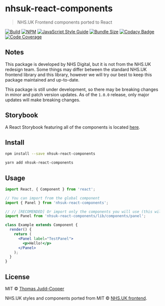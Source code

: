 # nhsuk-react-components

> NHS.UK Frontend components ported to React

[![Build](https://travis-ci.org/Tomdango/nhsuk-react-components.svg?branch=master)](https://travis-ci.org/Tomdango/nhsuk-react-components) [![NPM](https://img.shields.io/npm/v/nhsuk-react-components.svg)](https://www.npmjs.com/package/nhsuk-react-components) [![JavaScript Style Guide](https://img.shields.io/badge/code_style-airbnb-brightgreen.svg)](https://github.com/airbnb/javascript) [![Bundle Size](https://img.shields.io/bundlephobia/minzip/nhsuk-react-components.svg)](https://bundlephobia.com/result?p=nhsuk-react-components@latest) [![Codacy Badge](https://api.codacy.com/project/badge/Grade/c0721cb48f794fc3b5f3080e078a4628)](https://www.codacy.com/app/Tomdango/nhsuk-react-components?utm_source=github.com&utm_medium=referral&utm_content=Tomdango/nhsuk-react-components&utm_campaign=Badge_Grade) [![Code Coverage](https://img.shields.io/codacy/coverage/c0721cb48f794fc3b5f3080e078a4628/master.svg)](https://app.codacy.com/project/Tomdango/nhsuk-react-components/dashboard)

## Notes

This package is developed by NHS Digital, but it is not from the NHS.UK redesign team. Some things may differ between the standard NHS.UK frontend library and this library, however we will try our best to keep this package maintained and up-to-date.

This package is still under development, so there may be breaking changes in minor and patch version updates. As of the `1.0.0` release, only major updates will make breaking changes.

## Storybook

A React Storybook featuring all of the components is located [here](https://tomdango.github.io/nhsuk-react-components/).

## Install

```bash
npm install --save nhsuk-react-components

yarn add nhsuk-react-components
```

## Usage

```jsx
import React, { Component } from 'react';

// You can import from the global component
import { Panel } from 'nhsuk-react-components';

// // [RECOMENDED] Or import only the components you will use (this will reduce the total bundle size)
import Panel from 'nhsuk-react-components/lib/components/panel';

class Example extends Component {
  render() {
    return (
      <Panel label="TestPanel">
        <p>Hello!</p>
      </Panel>
    );
  }
}
```

## License

MIT © [Thomas Judd-Cooper](https://github.com/Tomdango)

NHS.UK styles and components ported from MIT © [NHS.UK frontend](https://www.npmjs.com/package/nhsuk-frontend).
